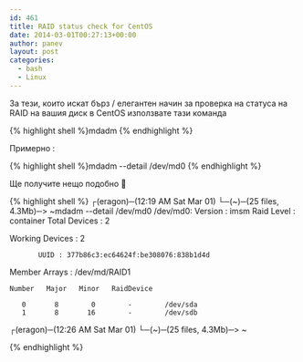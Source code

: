 ```yaml
---
id: 461
title: RAID status check for CentOS
date: 2014-03-01T00:27:13+00:00
author: panev
layout: post
categories:
  - bash
  - Linux
---
```

За тези, които искат бърз / елегантен начин за проверка на статуса на RAID на вашия диск в CentOS използвате тази команда 

{% highlight shell %}mdadm
{% endhighlight %}

Примерно :

{% highlight shell %}mdadm --detail /dev/md0
{% endhighlight %}

Ще получите нещо подобно 🙂

{% highlight shell %}
┌(eragon)─(12:19 AM Sat Mar 01)
└─(~)─(25 files, 4.3Mb)─> ~mdadm --detail /dev/md0
/dev/md0:
        Version : imsm
     Raid Level : container
  Total Devices : 2

Working Devices : 2


           UUID : 377b86c3:ec64624f:be308076:838b1d4d
  Member Arrays : /dev/md/RAID1

    Number   Major   Minor   RaidDevice

       0       8        0        -        /dev/sda
       1       8       16        -        /dev/sdb

┌(eragon)─(12:26 AM Sat Mar 01)
└─(~)─(25 files, 4.3Mb)─> ~

{% endhighlight %}